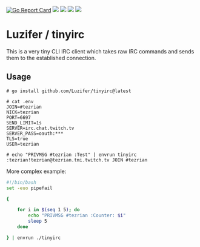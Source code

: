 [![Go Report Card](https://goreportcard.com/badge/github.com/Luzifer/tinyirc)](https://goreportcard.com/report/github.com/Luzifer/tinyirc)
![](https://badges.fyi/github/license/Luzifer/tinyirc)
![](https://badges.fyi/github/downloads/Luzifer/tinyirc)
![](https://badges.fyi/github/latest-release/Luzifer/tinyirc)
![](https://knut.in/project-status/tinyirc)

# Luzifer / tinyirc

This is a very tiny CLI IRC client which takes raw IRC commands and sends them to the established connection.

## Usage

```console
# go install github.com/Luzifer/tinyirc@latest

# cat .env
JOIN=#tezrian
NICK=tezrian
PORT=6697
SEND_LIMIT=1s
SERVER=irc.chat.twitch.tv
SERVER_PASS=oauth:***
TLS=true
USER=tezrian

# echo "PRIVMSG #tezrian :Test" | envrun tinyirc
:tezrian!tezrian@tezrian.tmi.twitch.tv JOIN #tezrian
```

More complex example:

```bash
#!/bin/bash
set -euo pipefail

{

	for i in $(seq 1 5); do
		echo "PRIVMSG #tezrian :Counter: $i"
		sleep 5
	done

} | envrun ./tinyirc
```
